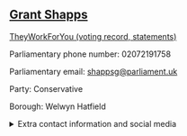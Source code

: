 ## <a href="https://members.parliament.uk/member/1582/contact">Grant Shapps</a>

<a href="https://www.theyworkforyou.com/mp/11917/grant_shapps/welwyn_hatfield">TheyWorkForYou (voting record, statements)</a> 

Parliamentary phone number: 02072191758 

Parliamentary email: shappsg@parliament.uk 

Party: Conservative 

Borough: Welwyn Hatfield 

<details><summary>Extra contact information and social media</summary> 
<li>Website: http://www.shapps.com/</li>
<li>Twitter: https://twitter.com/grantshapps</li>
<li>Constituency office phone number:</li>
<li>Constituency office email:</li>
<li>Facebook:</li>
<li>Instagram:</li>
<li>Youtube:</li>
<li>Linkedin:</li>
<li>Government department phone number:</li>
<li>Government department email:</li>
<li>Threads:</li>
<li>Party office phone number:</li>
<li>Party office email:</li>
<li>Tiktok:</li>
</details>